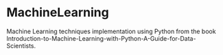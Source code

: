 # MachineLearning
Machine Learning techniques implementation using Python from the book Introduction-to-Machine-Learning-with-Python-A-Guide-for-Data-Scientists.
